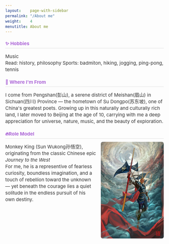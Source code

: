 ```yaml
---
layout:    page-with-sidebar
permalink: "/About me"
weight:    4
menutitle: About me
---
```

<div class="profile-text">
<h3 style="font-size: 15px; color: #ac66d7; border-bottom: 1px solid #ddd; padding-bottom: 5px; margin: 20px 0 10px 0;">✨ Hobbies</h3>
<p style="font-size: 15px; line-height: 1.4; color: #333;">
Music <br>
Read: history, philosophy
Sports: badmiton, hiking, jogging, ping-pong, tennis

</p>
</div>

<div class="profile-text">
<h3 style="font-size: 15px; color: #ac66d7; border-bottom: 1px solid #ddd; padding-bottom: 5px; margin: 20px 0 10px 0;">🌊 Where I'm From</h3>
<p style="font-size: 15px; line-height: 1.4; color: #333;">
I come from Pengshan(彭山), a serene district of Meishan(眉山) in Sichuan(四川) Province — the hometown of Su Dongpo(苏东坡), one of China's greatest poets. Growing up in this naturally and culturally rich land, I later moved to Beijing at the age of 10, carrying with me a deep appreciation for universe, nature, music, and the beauty of exploration.
</p>
</div>

<div class="profile-text">
<h3 style="font-size: 15px; color: #ac66d7; border-bottom: 1px solid #ddd; padding-bottom: 5px; margin: 20px 0 10px 0;"> 🔥Role Model
</h3>
<img src="/assets/page/W.jpeg" alt="齐天大圣(from internet)" style="float: right; width: 200px; margin: 0 0 10px 15px; border-radius: 6px;" />
<p style="font-size: 15px; line-height: 1.4; color: #333;">
Monkey King (Sun Wukong孙悟空), originating from the classic Chinese epic <em>Journey to the West</em> <br>
For me, he is a representive of fearless curiosity, boundless imagination, and a touch of rebellion toward the unknown — yet beneath the courage lies a quiet solitude in the endless pursuit of his own destiny.</p>
</div>
